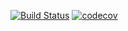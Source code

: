 [![Build Status](https://app.travis-ci.com/AlexeyMerkulov/job4j_grabber.svg?branch=master)](https://app.travis-ci.com/AlexeyMerkulov/job4j_grabber)
[![codecov](https://codecov.io/gh/AlexeyMerkulov/job4j_grabber/branch/master/graph/badge.svg?token=JBLJM6ZVD4)](https://codecov.io/gh/AlexeyMerkulov/job4j_grabber)
